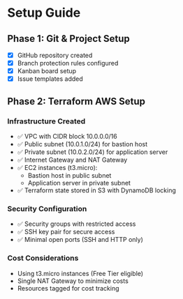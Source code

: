 # Setup Guide

## Phase 1: Git & Project Setup
- [x] GitHub repository created
- [x] Branch protection rules configured
- [x] Kanban board setup
- [x] Issue templates added

## Phase 2: Terraform AWS Setup

### Infrastructure Created
- ✅ VPC with CIDR block 10.0.0.0/16
- ✅ Public subnet (10.0.1.0/24) for bastion host
- ✅ Private subnet (10.0.2.0/24) for application server
- ✅ Internet Gateway and NAT Gateway
- ✅ EC2 instances (t3.micro):
  - Bastion host in public subnet
  - Application server in private subnet
- ✅ Terraform state stored in S3 with DynamoDB locking

### Security Configuration
- ✅ Security groups with restricted access
- ✅ SSH key pair for secure access
- ✅ Minimal open ports (SSH and HTTP only)

### Cost Considerations
- Using t3.micro instances (Free Tier eligible)
- Single NAT Gateway to minimize costs
- Resources tagged for cost tracking